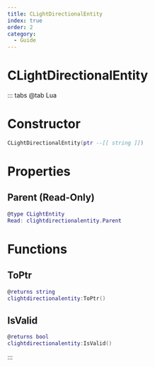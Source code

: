 ```yaml
---
title: CLightDirectionalEntity
index: true
order: 2
category:
  - Guide
---
```


# CLightDirectionalEntity

::: tabs
@tab Lua
# Constructor
```lua
CLightDirectionalEntity(ptr --[[ string ]])
```
# Properties
## Parent (Read-Only)
```lua
@type CLightEntity
Read: clightdirectionalentity.Parent
```
# Functions
## ToPtr
```lua
@returns string
clightdirectionalentity:ToPtr()
```
## IsValid
```lua
@returns bool
clightdirectionalentity:IsValid()
```

:::